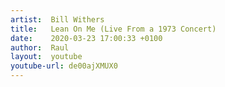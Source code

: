```yaml
---
artist:  Bill Withers
title:   Lean On Me (Live From a 1973 Concert)
date:    2020-03-23 17:00:33 +0100
author:  Raul
layout:  youtube
youtube-url: de00ajXMUX0
---
```


